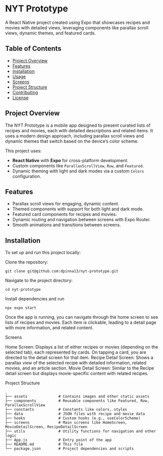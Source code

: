 # NYT Prototype

A React Native project created using Expo that showcases recipes and movies with detailed views, leveraging components like parallax scroll views, dynamic themes, and featured cards.

## Table of Contents

- [Project Overview](#project-overview)
- [Features](#features)
- [Installation](#installation)
- [Usage](#usage)
- [Screens](#screens)
- [Project Structure](#project-structure)
- [Contributing](#contributing)
- [License](#license)

## Project Overview

The NYT Prototype is a mobile app designed to present curated lists of recipes and movies, each with detailed descriptions and related items. It uses a modern design approach, including parallax scroll views and dynamic themes that switch based on the device’s color scheme.

This project uses:
- **React Native** with **Expo** for cross-platform development.
- Custom components like `ParallaxScrollView`, `Row`, and `Featured`.
- Dynamic theming with light and dark modes via a custom `Colors` configuration.

## Features

- Parallax scroll views for engaging, dynamic content.
- Themed components with support for both light and dark mode.
- Featured card components for recipes and movies.
- Dynamic routing and navigation between screens with Expo Router.
- Smooth animations and transitions between screens.

## Installation

To set up and run this project locally:

Clone the repository:
   ```
   git clone git@github.com:dpinna13/nyt-prototype.git
   ```
Navigate to the project directory:

```
cd nyt-prototype
```
Install dependencies and run 

```
npx expo start
```

Once the app is running, you can navigate through the home screen to see lists of recipes and movies. Each item is clickable, leading to a detail page with more information, and related content.

Screens

Home Screen:
Displays a list of either recipes or movies (depending on the selected tab), each represented by cards.
On tapping a card, you are directed to the detail screen for that item.
Recipe Detail Screen:
Shows a parallax view of the selected recipe with detailed information, related movies, and an article section.
Movie Detail Screen:
Similar to the Recipe detail screen but displays movie-specific content with related recipes.

Project Structure

```
.
├── assets              # Contains images and other static assets
├── components          # Reusable components like Featured, Row, ParallaxScrollView
├── constants           # Constants like colors, styles
├── data                # JSON files with recipe and movie data
├── hooks               # Custom hooks (e.g., useColorScheme)
├── screens             # Main screens like HomeScreen, MovieDetailScreen, RecipeDetailScreen
├── utils               # Utility functions for navigation and other logic
├── App.js              # Entry point of the app
├── README.md           # This file
└── package.json        # Project dependencies and scripts

```
